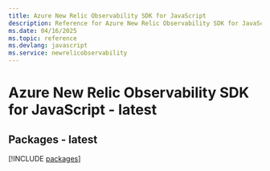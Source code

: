```yaml
---
title: Azure New Relic Observability SDK for JavaScript
description: Reference for Azure New Relic Observability SDK for JavaScript
ms.date: 04/16/2025
ms.topic: reference
ms.devlang: javascript
ms.service: newrelicobservability
---
```

# Azure New Relic Observability SDK for JavaScript - latest
## Packages - latest
[!INCLUDE [packages](new-relic-observability-index.md)]